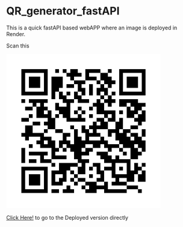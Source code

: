 # QR_generator_fastAPI

This is a quick fastAPI based webAPP where an image is deployed in Render. 

Scan this

![QR](finalQR.png)

[Click Here!](https://qr-code-generator-t629.onrender.com/main) to go to the Deployed version directly